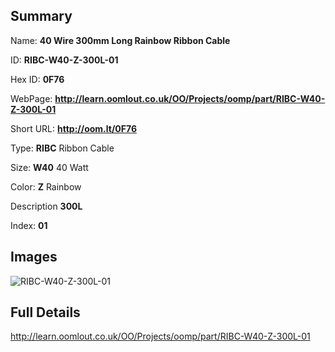 

## Summary
 
Name: __40 Wire 300mm Long Rainbow Ribbon Cable__

ID: __RIBC-W40-Z-300L-01__

Hex ID: __0F76__

WebPage: __http://learn.oomlout.co.uk/OO/Projects/oomp/part/RIBC-W40-Z-300L-01__

Short URL: __http://oom.lt/0F76__


Type: __RIBC__ Ribbon Cable 

Size: __W40__ 40 Watt 

Color: __Z__ Rainbow 

Description __300L__  

Index: __01__


## Images
![RIBC-W40-Z-300L-01](http://oomlout.com/oomp-gen/parts/RIBC-W40-Z-300L-01/RIBC-W40-Z-300L-01_420.jpg)



## Full Details

 http://learn.oomlout.co.uk/OO/Projects/oomp/part/RIBC-W40-Z-300L-01














